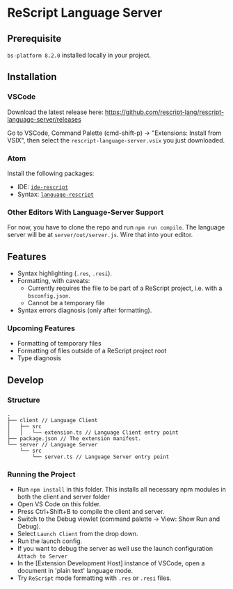 # ReScript Language Server

## Prerequisite

`bs-platform 8.2.0` installed locally in your project.

## Installation

### VSCode
Download the latest release here: https://github.com/rescript-lang/rescript-language-server/releases

Go to VSCode, Command Palette (cmd-shift-p) -> "Extensions: Install from VSIX", then select the `rescript-language-server.vsix` you just downloaded.

### Atom
Install the following packages:
- IDE: [`ide-rescript`](https://atom.io/packages/ide-rescript)
- Syntax: [`language-rescript`](https://atom.io/packages/language-rescript)

### Other Editors With Language-Server Support
For now, you have to clone the repo and run `npm run compile`. The language server will be at `server/out/server.js`. Wire that into your editor.

## Features

- Syntax highlighting (`.res`, `.resi`).
- Formatting, with caveats:
    - Currently requires the file to be part of a ReScript project, i.e. with a `bsconfig.json`.
    - Cannot be a temporary file
- Syntax errors diagnosis (only after formatting).

### Upcoming Features
- Formatting of temporary files
- Formatting of files outside of a ReScript project root
- Type diagnosis

## Develop

### Structure

```
.
├── client // Language Client
│   ├── src
│   │   └── extension.ts // Language Client entry point
├── package.json // The extension manifest.
└── server // Language Server
    └── src
        └── server.ts // Language Server entry point
```

### Running the Project

- Run `npm install` in this folder. This installs all necessary npm modules in both the client and server folder
- Open VS Code on this folder.
- Press Ctrl+Shift+B to compile the client and server.
- Switch to the Debug viewlet (command palette -> View: Show Run and Debug).
- Select `Launch Client` from the drop down.
- Run the launch config.
- If you want to debug the server as well use the launch configuration `Attach to Server`
- In the [Extension Development Host] instance of VSCode, open a document in 'plain text' language mode.
- Try `ReScript` mode formatting with `.res` or `.resi` files.
